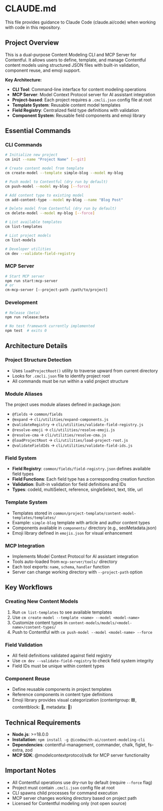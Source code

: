 # CLAUDE.md

This file provides guidance to Claude Code (claude.ai/code) when working with code in this repository.

## Project Overview

This is a dual-purpose Content Modeling CLI and MCP Server for Contentful. It allows users to define, template, and manage Contentful content models using structured JSON files with built-in validation, component reuse, and emoji support.

**Key Architecture:**
- **CLI Tool**: Command-line interface for content modeling operations
- **MCP Server**: Model Context Protocol server for AI assistant integration
- **Project-based**: Each project requires a `.cmcli.json` config file at root
- **Template System**: Reusable content model templates
- **Field Registry**: Centralized field type definitions with validation
- **Component System**: Reusable field components and emoji library

## Essential Commands

### CLI Commands
```bash
# Initialize new project
cm init --name "Project Name" [--git]

# Create content model from template
cm create-model --template simple-blog --model my-blog

# Push model to Contentful (dry run by default)
cm push-model --model my-blog [--force]

# Add content type to existing model
cm add-content-type --model my-blog --name "Blog Post"

# Delete model from Contentful (dry run by default)
cm delete-model --model my-blog [--force]

# List available templates
cm list-templates

# List project models
cm list-models

# Developer utilities
cm dev --validate-field-registry
```

### MCP Server
```bash
# Start MCP server
npm run start:mcp-server
# or
cm-mcp-server [--project-path /path/to/project]
```

### Development
```bash
# Release (beta)
npm run release:beta

# No test framework currently implemented
npm test  # exits 0
```

## Architecture Details

### Project Structure Detection
- Uses `loadProjectRoot()` utility to traverse upward from current directory
- Looks for `.cmcli.json` file to identify project root
- All commands must be run within a valid project structure

### Module Aliases
The project uses module aliases defined in package.json:
- `@fields` → `common/fields`
- `@expand` → `cli/utilities/expand-components.js`
- `@validateRegistry` → `cli/utilities/validate-field-registry.js`
- `@resolve-emoji` → `cli/utilities/resolve-emoji.js`
- `@resolve-cma` → `cli/utilities/resolve-cma.js`
- `@loadProjectRoot` → `cli/utilities/load-project-root.js`
- `@validateFieldIds` → `cli/utilities/validate-field-ids.js`

### Field System
- **Field Registry**: `common/fields/field-registry.json` defines available field types
- **Field Functions**: Each field type has a corresponding creation function
- **Validation**: Built-in validation for field definitions and IDs
- **Types**: codeId, multiSelect, reference, singleSelect, text, title, url

### Template System
- Templates stored in `common/project-template/content-model-templates/templates/`
- Example: `simple-blog` template with article and author content types
- Components available in `components/` directory (e.g., seoMetadata.json)
- Emoji library defined in `emojis.json` for visual enhancement

### MCP Integration
- Implements Model Context Protocol for AI assistant integration
- Tools auto-loaded from `mcp-server/tools/` directory
- Each tool exports: `name`, `schema`, `handler` function
- Server can change working directory with `--project-path` option

## Key Workflows

### Creating New Content Models
1. Run `cm list-templates` to see available templates
2. Use `cm create-model --template <name> --model <model-name>`
3. Customize content types in `content-models/models/<model-name>/content-types/`
4. Push to Contentful with `cm push-model --model <model-name> --force`

### Field Validation
- All field definitions validated against field registry
- Use `cm dev --validate-field-registry` to check field system integrity
- Field IDs must be unique within content types

### Component Reuse
- Define reusable components in project templates
- Reference components in content type definitions
- Emoji library provides visual categorization (contentgroup: 🟦, contentblock: 🧩, metadata: 🔵)

## Technical Requirements

- **Node.js**: >=18.0.0
- **Installation**: `npm install -g @icodewith-ai/content-modeling-cli`
- **Dependencies**: contentful-management, commander, chalk, figlet, fs-extra, zod
- **MCP SDK**: @modelcontextprotocol/sdk for MCP server functionality

## Important Notes

- All Contentful operations use dry-run by default (require `--force` flag)
- Project must contain `.cmcli.json` config file at root
- CLI spawns child processes for command execution
- MCP server changes working directory based on project path
- Licensed for Contentful modeling only (not open source)